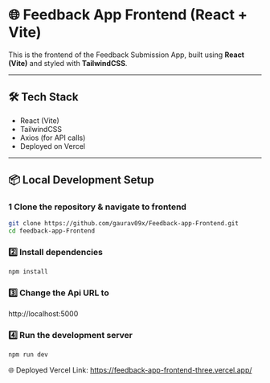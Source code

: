 # 🌐 Feedback App Frontend (React + Vite)

This is the frontend of the Feedback Submission App, built using **React (Vite)** and styled with **TailwindCSS**.

---

## 🛠️ Tech Stack
- React (Vite)
- TailwindCSS
- Axios (for API calls)
- Deployed on Vercel

---

## 📦 Local Development Setup

### 1️ Clone the repository & navigate to frontend
```bash
git clone https://github.com/gaurav09x/Feedback-app-Frontend.git
cd feedback-app-Frontend
```
### 2️⃣ Install dependencies
```bash
npm install
```
### 3️⃣ Change the Api URL to
http://localhost:5000

### 4️⃣ Run the development server
```bash
npm run dev
```

🌐 Deployed Vercel Link: 
https://feedback-app-frontend-three.vercel.app/

